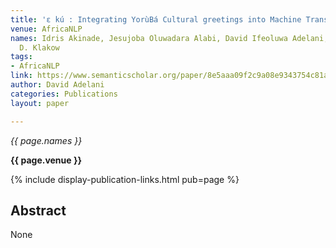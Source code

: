 ```yaml
---
title: 'ε kú : Integrating YorùBá Cultural greetings into Machine Translation'
venue: AfricaNLP
names: Idris Akinade, Jesujoba Oluwadara Alabi, David Ifeoluwa Adelani, Clement Odoje,
  D. Klakow
tags:
- AfricaNLP
link: https://www.semanticscholar.org/paper/8e5aaa09f2c9a08e9343754c81a2310ba2d49ec3
author: David Adelani
categories: Publications
layout: paper

---
```


*{{ page.names }}*

**{{ page.venue }}**

{% include display-publication-links.html pub=page %}

## Abstract

None